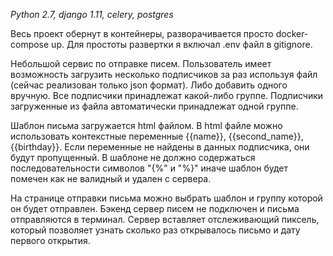 _Python 2.7, django 1.11, celery, postgres_

Весь проект обернут в контейнеры, разворачивается просто docker-compose up. Для простоты развертки я включал .env файл в gitignore. 

Небольшой сервис по отправке писем. Пользователь имеет возможность загрузить несколько подписчиков за раз используя файл (сейчас реализован только json формат). Либо добавить одного вручную. Все подписчики принадлежат какой-либо группе. Подписчики загруженные из файла автоматически принадлежат одной группе. 

Шаблон письма загружается html файлом. В html файле можно использовать контекстные переменные {{name}}, {{second_name}}, {{birthday}}. Если переменные не найдены в данных подписчика, они будут пропущенный. В шаблоне не должно содержаться последовательности символов "{%" и "%}" иначе шаблон будет помечен как не валидный и удален с сервера. 

На странице отправки письма можно выбрать шаблон и группу которой он будет отправлен. Бэкенд сервер писем не подключен и письма отправляются в терминал. Сервер вставляет отслеживающий пиксель, который позволяет узнать сколько раз открывалось письмо и дату первого открытия.